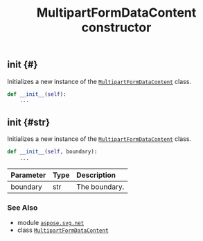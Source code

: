 ﻿---
title: MultipartFormDataContent constructor
second_title: Aspose.SVG for Python via .NET API References
description: 
type: docs
weight: 10
url: /python-net/aspose.svg.net/multipartformdatacontent/__init__/
is_root: false
---

## __init__ {#}

Initializes a new instance of the [`MultipartFormDataContent`](/svg/python-net/aspose.svg.net/multipartformdatacontent) class.



```python
def __init__(self):
    ...
```




## __init__ {#str}

Initializes a new instance of the [`MultipartFormDataContent`](/svg/python-net/aspose.svg.net/multipartformdatacontent) class.



```python
def __init__(self, boundary):
    ...
```


| Parameter | Type | Description |
| :- | :- | :- |
| boundary | str | The boundary. |



### See Also
* module [`aspose.svg.net`](../../)
* class [`MultipartFormDataContent`](/svg/python-net/aspose.svg.net/multipartformdatacontent)
